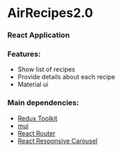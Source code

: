 # AirRecipes2.0

### React Application
### Features:
- Show list of recipes
- Provide details about each recipe
- Material ui
### Main dependencies:
- [Redux Toolkit](https://redux-toolkit.js.org)
- [mui](https://mui.com/)
- [React Router](https://v5.reactrouter.com/web/guides/quick-start)
- [React Responsive Carousel](https://react-responsive-carousel.js.org)
